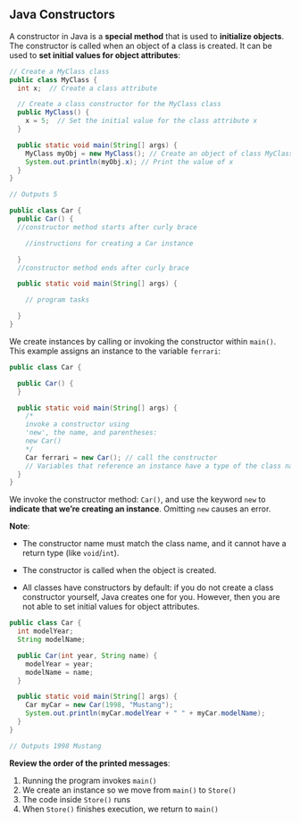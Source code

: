 ## Java Constructors

A constructor in Java is a **special method** that is used to **initialize objects**. The constructor is called when an object of a class is created. It can be used to **set initial values for object attributes**:

```java
// Create a MyClass class
public class MyClass {
  int x;  // Create a class attribute

  // Create a class constructor for the MyClass class
  public MyClass() {
    x = 5;  // Set the initial value for the class attribute x
  }

  public static void main(String[] args) {
    MyClass myObj = new MyClass(); // Create an object of class MyClass (This will call the constructor)
    System.out.println(myObj.x); // Print the value of x
  }
}

// Outputs 5
```

```java
public class Car {
  public Car() {
  //constructor method starts after curly brace

    //instructions for creating a Car instance

  }
  //constructor method ends after curly brace

  public static void main(String[] args) {

    // program tasks

  }
}
```

We create instances by calling or invoking the constructor within `main()`. This example assigns an instance to the variable `ferrari`:

```java
public class Car {

  public Car() {
  }

  public static void main(String[] args) {
    /*
    invoke a constructor using 
    'new', the name, and parentheses:
    new Car()
    */
    Car ferrari = new Car(); // call the constructor 
    // Variables that reference an instance have a type of the class name.
  }
}
```

We invoke the constructor method: `Car()`, and use the keyword `new` to **indicate that we’re creating an instance**. Omitting `new` causes an error.

**Note**:

- The constructor name must match the class name, and it cannot have a return type (like `void`/`int`).

- The constructor is called when the object is created.

- All classes have constructors by default: if you do not create a class constructor yourself, Java creates one for you. However, then you are not able to set initial values for object attributes.

```java
public class Car {
  int modelYear;
  String modelName;

  public Car(int year, String name) {
    modelYear = year;
    modelName = name;
  }

  public static void main(String[] args) {
    Car myCar = new Car(1998, "Mustang");
    System.out.println(myCar.modelYear + " " + myCar.modelName);
  }
}

// Outputs 1998 Mustang
```


**Review the order of the printed messages**:

1. Running the program invokes `main()`
2. We create an instance so we move from `main()` to `Store()`
3. The code inside `Store()` runs
4. When `Store()` finishes execution, we return to `main()`